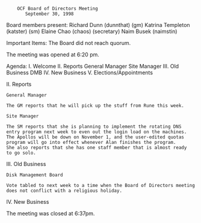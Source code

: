 		OCF Board of Directors Meeting
		   September 30, 1998

Board members present:
	Richard Dunn (dunnthat) (gm)
	Katrina Templeton (katster) (sm)
	Elaine Chao (chaos) (secretary)
	Naim Busek (naimstin)

Important Items: The Board did not reach quorum.

The meeting was opened at 6:20 pm.

Agenda:
	I.   Welcome
	II.  Reports
		General Manager
		Site Manager
	III. Old Business
		DMB
	IV.  New Business
	V.   Elections/Appointments

II. Reports

	General Manager

	The GM reports that he will pick up the stuff from Rune this week.

	Site Manager

	The SM reports that she is planning to implement the rotating DNS
	entry program next week to even out the login load on the machines.
	The Apollos will be down on November 1, and the user-edited quotas
	program will go into effect whenever Alan finishes the program.
	She also reports that she has one staff member that is almost ready
	to go solo.

III.  Old Business

	Disk Management Board

	Vote tabled to next week to a time when the Board of Directors meeting
	does not conflict with a religious holiday.
	
IV.  New Business

The meeting was closed at 6:37pm.
